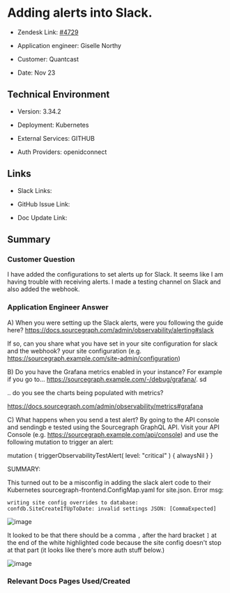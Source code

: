# Adding alerts into Slack. <!-- Ticket Title  Hint: include keywords to make it searchable -->



- Zendesk Link: [#4729](https://sourcegraph.zendesk.com/agent/tickets/4729)

- Application engineer: Giselle Northy

- Customer: Quantcast <!-- Redact if this contains personally identifying information -->

- Date: Nov 23


<!-- Data populated from integration, speak to Ben Gordon or Michael Bali if not working -->

<!-- During Internal team trial, fill missing data manually (we are waiting for all data to sync) -->



## Technical Environment

- Version: 3.34.2​

- Deployment: Kubernetes

- External Services: GITHUB

- Auth Providers: openidconnect





## Links
<!-- Data for application engineer manual entry -->
- Slack Links: 

- GitHub Issue Link:

- Doc Update Link:



## Summary

### Customer Question



I have added the configurations to set alerts up for Slack. It seems like I am having trouble with receiving alerts. I made a testing channel on Slack and also added the webhook.


### Application Engineer Answer



A) When you were setting up the Slack alerts, were you following the guide here? https://docs.sourcegraph.com/admin/observability/alerting#slack
 
If so, can you share what you have set in your site configuration for slack and the webhook? your site configuration (e.g. https://sourcegraph.example.com/site-admin/configuration)

B) Do you have the Grafana metrics enabled in your instance? For example if you go to... https://sourcegraph.example.com/-/debug/grafana/. sd
 
.. do you see the charts being populated with metrics?
 
 https://docs.sourcegraph.com/admin/observability/metrics#grafana
 
C) What happens when you send a test alert? By going to the API console and sendingb e tested using the Sourcegraph GraphQL API. Visit your API Console (e.g. https://sourcegraph.example.com/api/console) and use the following mutation to trigger an alert:


mutation {
  triggerObservabilityTestAlert(
    level: "critical"
  ) { alwaysNil }
}


SUMMARY:

This turned out to be a misconfig in adding the slack alert code to their Kubernetes sourcegraph-frontend.ConfigMap.yaml for site.json. Error msg:

```
writing site config overrides to database: confdb.SiteCreateIfUpToDate: invalid settings JSON: [CommaExpected]
```

![image](https://user-images.githubusercontent.com/27694443/145477802-bd64dad9-bfc0-451a-a205-4c63a45417c4.png)

It looked to be that there should be a comma `,` after the hard bracket `]` at the end of the white highlighted code because the site config doesn't stop at that part (it looks like there's more auth stuff below.)

![image](https://user-images.githubusercontent.com/27694443/145477952-dd856eb4-3cfb-4494-8961-91da3b133d61.png)








### Relevant Docs Pages Used/Created


<!-- Once complete, upload a copy to https://github.com/sourcegraph/support-tools-internal/tree/main/resolved-tickets as a .md file -->
<!-- Name the file 4729.md -->
